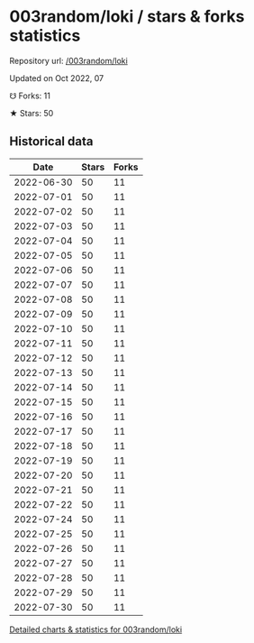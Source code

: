 # 003random/loki / stars & forks statistics

Repository url: [/003random/loki](https://github.com/003random/loki)

Updated on Oct 2022, 07

☋ Forks: 11

★ Stars: 50

## Historical data
| Date | Stars | Forks |
|------|-------|-------|
| 2022-06-30 | 50 | 11 | 
| 2022-07-01 | 50 | 11 | 
| 2022-07-02 | 50 | 11 | 
| 2022-07-03 | 50 | 11 | 
| 2022-07-04 | 50 | 11 | 
| 2022-07-05 | 50 | 11 | 
| 2022-07-06 | 50 | 11 | 
| 2022-07-07 | 50 | 11 | 
| 2022-07-08 | 50 | 11 | 
| 2022-07-09 | 50 | 11 | 
| 2022-07-10 | 50 | 11 | 
| 2022-07-11 | 50 | 11 | 
| 2022-07-12 | 50 | 11 | 
| 2022-07-13 | 50 | 11 | 
| 2022-07-14 | 50 | 11 | 
| 2022-07-15 | 50 | 11 | 
| 2022-07-16 | 50 | 11 | 
| 2022-07-17 | 50 | 11 | 
| 2022-07-18 | 50 | 11 | 
| 2022-07-19 | 50 | 11 | 
| 2022-07-20 | 50 | 11 | 
| 2022-07-21 | 50 | 11 | 
| 2022-07-22 | 50 | 11 | 
| 2022-07-24 | 50 | 11 | 
| 2022-07-25 | 50 | 11 | 
| 2022-07-26 | 50 | 11 | 
| 2022-07-27 | 50 | 11 | 
| 2022-07-28 | 50 | 11 | 
| 2022-07-29 | 50 | 11 | 
| 2022-07-30 | 50 | 11 | 


[Detailed charts & statistics for 003random/loki](https://reviewgithub.com/rep/003random/loki)
